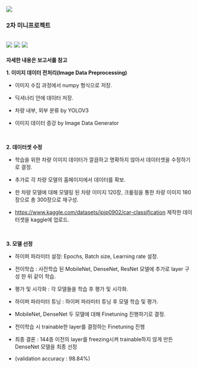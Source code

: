 <img src="https://capsule-render.vercel.app/api?type=waving&color=auto&height=200&section=header&text=2ndMiniProject&fontSize=90" />

### 2차 미니프로젝트

<img src="https://img.shields.io/badge/Python-3776AB?style=flat&logo=Python&logoColor=white"/> <img src="https://img.shields.io/badge/Jupyter-F37626?style=flat&logo=Jupyter&logoColor=white"/> <img src="https://img.shields.io/badge/Kakao-FFCD00?style=flat&logo=Kakao&logoColor=white"/>
---

**자세한 내용은 보고서를 참고**

**1. 이미지 데이터 전처리(Image Data Preprocessing)**
 
 + 이미지 수집 과정에서 numpy 형식으로 저장.
 
 + 딕셔너리 안에 데이터 저장.
 
 + 차량 내부, 외부 분류 by YOLOV3
 
 + 이미지 데이터 증강 by Image Data Generator

<br>

**2. 데이터셋 수정**

 + 학습을 위한 차량 이미지 데이터가 깔끔하고 명확하지 않아서 데이터셋을 수정하기로 결정.

 + 추가로 각 차량 모델의 홈페이지에서 데이터를 확보.

 + 한 차량 모델에 대해 모델링 된 차량 이미지 120장, 크롤링을 통한 차량 이미지 180장으로 총 300장으로 재구성.

 + <https://www.kaggle.com/datasets/jpjp0902/car-classification> 제작한 데이터셋을 kaggle에 업로드.

<br>

**3. 모델 선정**

 + 하이퍼 파라미터 설정: Epochs, Batch size, Learning rate 설정.

 + 전이학습 : 사전학습 된 MobileNet, DenseNet, ResNet 모델에 추가로 layer 구성 한 뒤 같이 학습.

 + 평가 및 시각화 : 각 모델들을 학습 후 평가 및 시각화.

 + 하이퍼 파라미터 튜닝 : 하이퍼 파라미터 튜닝 후 모델 학습 및 평가.

 + MobileNet, DenseNet 두 모델에 대해 Finetuning 진행하기로 결정.

 + 전이학습 시 trainable한 layer를 결정하는 Finetuning 진행

 + 최종 결론 : 144층 이전의 layer를 freezing시켜 trainable하지 않게 만든 DenseNet 모델을 최종 선정

 + (validation accuracy : 98.84%)
